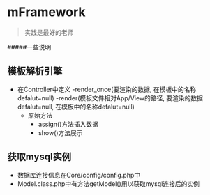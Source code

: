 # mFramework

> 实践是最好的老师

#####一些说明

## 模板解析引擎
- 在Controller中定义
    -render_once(要渲染的数据, 在模板中的名称defalut=null)
    -render(模板文件相对App/View的路径, 要渲染的数据defalut=null, 在模板中的名称defalut=null)
    - 原始方法
        - assign()方法插入数据
        - show()方法展示
        
## 获取mysql实例
- 数据库连接信息在Core/config/config.php中
- Model.class.php中有方法getModel()用以获取mysql连接后的实例
